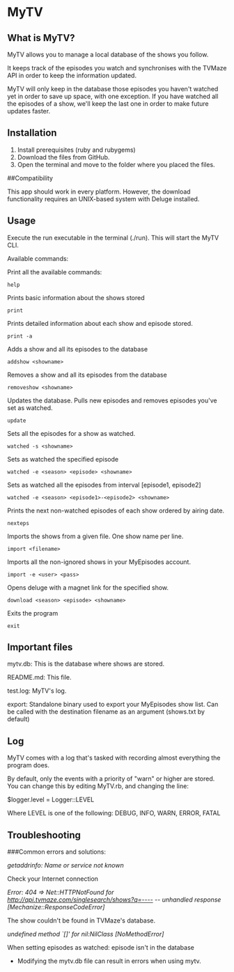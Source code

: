 # MyTV

## What is MyTV?

MyTV allows you to manage a local database of the shows you follow.

It keeps track of the episodes you watch and synchronises with the TVMaze API in order to keep the information updated.

MyTV will only keep in the database those episodes you haven't watched yet in order to save up space, with one exception. If you have watched all the episodes of a show, we'll keep the last one in order to make future updates faster.

## Installation

1. Install prerequisites (ruby and rubygems)
2. Download the files from GitHub.
3. Open the terminal and move to the folder where you placed the files.

##Compatibility

This app should work in every platform. However, the download functionality requires an UNIX-based system with Deluge installed.

## Usage

Execute the run executable in the terminal (./run). This will start the MyTV CLI.

Available commands:

Print all the available commands:

    help

Prints basic information about the shows stored

    print

Prints detailed information about each show and episode stored.

    print -a

Adds a show and all its episodes to the database

    addshow <showname>

Removes a show and all its episodes from the database

    removeshow <showname>

Updates the database. Pulls new episodes and removes episodes you've set as watched.

    update

Sets all the episodes for a show as watched.

    watched -s <showname>

Sets as watched the specified episode

    watched -e <season> <episode> <showname>

Sets as watched all the episodes from interval [episode1, episode2]

    watched -e <season> <episode1>-<episode2> <showname>

Prints the next non-watched episodes of each show ordered by airing date.

    nexteps

Imports the shows from a given file. One show name per line.

    import <filename>

Imports all the non-ignored shows in your MyEpisodes account.
	
    import -e <user> <pass>

Opens deluge with a magnet link for the specified show.

    download <season> <episode> <showname>

Exits the program

    exit

## Important files
mytv.db: This is the database where shows are stored. 

README.md: This file.

test.log: MyTV's log.

export: Standalone binary used to export your MyEpisodes show list. Can be called with the destination filename as an argument (shows.txt by default)

## Log

MyTV comes with a log that's tasked with recording almost everything the program does.

By default, only the events with a priority of "warn" or higher are stored. You can change this by editing MyTV.rb, and changing the line:

$logger.level = Logger::LEVEL

Where LEVEL is one of the following:
DEBUG, INFO, WARN, ERROR, FATAL

## Troubleshooting

###Common errors and solutions:

*getaddrinfo: Name or service not known*

Check your Internet connection

*Error: 404 => Net::HTTPNotFound for http://api.tvmaze.com/singlesearch/shows?q=---- -- unhandled response [Mechanize::ResponseCodeError]*

The show couldn't be found in TVMaze's database.

*undefined method `[]' for nil:NilClass [NoMethodError]*

When setting episodes as watched: episode isn't in the database

* Modifying the mytv.db file can result in errors when using mytv.
